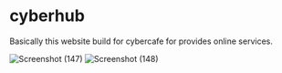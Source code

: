 # cyberhub
Basically this website build for cybercafe for provides online services.

![Screenshot (147)](https://user-images.githubusercontent.com/95564073/205480204-0034bf1f-adce-426e-8b51-db7bcb1e9a57.png)
![Screenshot (148)](https://user-images.githubusercontent.com/95564073/205480208-0575bcd9-e417-41d8-8876-9d46f9e67ed4.png)
